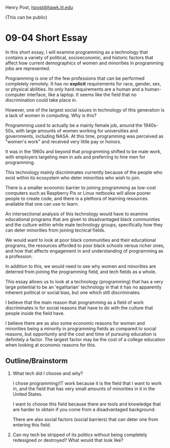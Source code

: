 Henry Post, hpost@hawk.iit.edu

(This can be public)

# 09-04 Short Essay

In this short essay, I will examine programming as a technology that contains a
variety of political, socioeconomic, and historic factors that affect how
current demographics of women and minorities in programming jobs are
represented.

Programming is one of the few professions that can be performed completely
remotely. It has no **explicit** requirements for race, gender, sex, or physical
abilities. Its only hard requirements are a human and a human-computer
interface, like a laptop. It seems like the field that no discrimination could
take place in.

However, one of the largest social issues in technology of this generation is a
lack of women in computing. Why is this?

Programming used to actually be a mainly female job, around the 1940s-50s, with
large amounts of women working for universities and governments, including NASA.
At this time, programming was perceived as "women's work" and received very
little pay or honors.

It was in the 1960s and beyond that programming shifted to be male work, with
employers targeting men in ads and preferring to hire men for programming.

This technology mainly discriminates currently because of the people who exist
within its ecosystem who deter minorities who wish to join.

There is a smaller economic barrier to joining programming as low-cost computers
such as Raspberry Pis or Linux netbooks will allow poorer people to create code,
and there is a plethora of learning resources available that one can use to
learn.

An intersectional analysis of this technology would have to examine educational
programs that are given to disadvantaged black communities and the culture
within white male technology groups, specifically how they can deter minorities
from joining tecnical fields.

We would want to look at poor black communities and their educational programs,
the resources afforded to poor black schools versus richer ones, and how that
affects engagement in and understanding of programming as a profession.

In addition to this, we would need to see why women and minorities are deterred from joining the programming field, and tech fields as a whole.

This essay allows us to look at a technology (programming) that has a very large
potential to be an 'egalitarian' technology in that it has no apparently
inherent political or social bias, but one which still discriminates.

I believe that the main reason that programming as a field of work discriminates
is for social reasons that have to do with the culture that people inside the
field have.

I believe there are as also some economic reasons for women and minorities being
a minority in programming fields as compared to social reasons, but opportunity
and the cost and time of pursuing education is definitely a factor. The largest
factor may be the cost of a college education when looking at economic reasons
for this.

## Outline/Brainstorm

1.  What tech did I choose and why?

    I chose programming/IT work because it is the field that I want to work in,
    and the field that has very small amounts of minorities in it in the United
    States.

    I want to choose this field because there are tools and knowledge that are
    harder to obtain if you come from a disadvantaged background.

    There are also social factors (social barriers) that can deter one from
    entering this field.

2.  Can my tech be stripped of its politics without being completely redesigned
    or destroyed? What would that look like?



#
